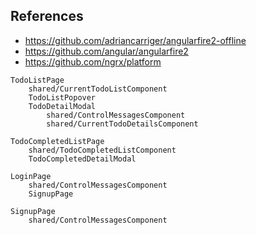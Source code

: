 ## References
- https://github.com/adriancarriger/angularfire2-offline
- https://github.com/angular/angularfire2
- https://github.com/ngrx/platform
```
TodoListPage
    shared/CurrentTodoListComponent
    TodoListPopover
    TodoDetailModal
        shared/ControlMessagesComponent
        shared/CurrentTodoDetailsComponent

TodoCompletedListPage
    shared/TodoCompletedListComponent
    TodoCompletedDetailModal

LoginPage
    shared/ControlMessagesComponent
    SignupPage

SignupPage
    shared/ControlMessagesComponent
```
